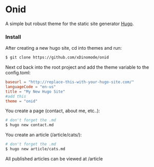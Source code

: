# Onid 

A simple but robust theme for the static site generator [Hugo](https://gohugo.io/).

### Install 

After creating a new hugo site, cd into themes and run:

```bash
$ git clone https://github.com/xDinomode/onid
```

Next cd back into the root project and add the theme variable to the config.toml: 

```toml
baseurl = "http://replace-this-with-your-hugo-site.com/"
languageCode = "en-us"
title = "My New Hugo Site"
#add this
theme = "onid"
```

You create a page (contact, about me, etc..):

```bash
# don't forget the .md
$ hugo new contact.md
```

You create an article (/article/cats/):

```bash
# don't forget the .md
$ hugo new article/cats.md
```

All published articles can be viewed at /article
